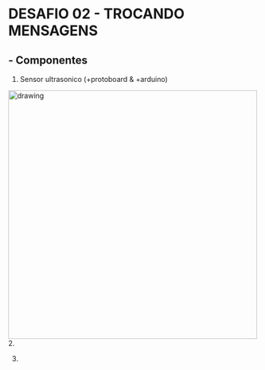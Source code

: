 # DESAFIO 02 - TROCANDO MENSAGENS

## - **Componentes**

1. Sensor ultrasonico (+protoboard & +arduino)

  <img src="https://user-images.githubusercontent.com/99812296/165665579-0fdba68f-6c30-47b9-a116-8f618b1c5bb3.png" alt="drawing" width="500"/>
2.

3.
